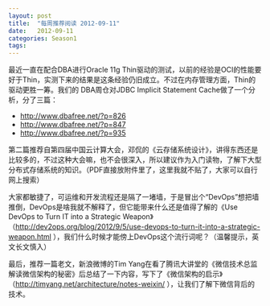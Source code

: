 ```yaml
---
layout: post
title:  "每周推荐阅读 2012-09-11"
date:   2012-09-11
categories: Season1
tags:
---
```


最近一直在配合DBA进行Oracle 11g Thin驱动的测试，以前的经验是OCI的性能要好于Thin，实测下来的结果是这条经验仍旧成立。不过在内存管理方面，Thin的驱动更胜一筹。我们的 DBA周仓对JDBC Implicit Statement Cache做了一个分析，分了三篇：

* http://www.dbafree.net/?p=826 
* http://www.dbafree.net/?p=847 
* http://www.dbafree.net/?p=935 

第二篇推荐自第四届中国云计算大会，邓侃的《云存储系统设计》，讲得东西还是比较多的，不过这种大会嘛，也不会很深入，所以建议作为入门读物，了解下大型分布式存储系统的知识。（PDF直接放附件里了，这里我就不贴了，大家可以自行网上搜索）

大家都敏捷了，可运维和开发流程还是隔了一堵墙，于是冒出个“DevOps”想把墙推倒，DevOps是啥我就不解释了，但它能带来什么还是值得了解的《Use DevOps to Turn IT into a Strategic Weapon》（http://dev2ops.org/blog/2012/9/5/use-devops-to-turn-it-into-a-strategic-weapon.html ），我们什么时候才能傍上DevOps这个流行词呢？（温馨提示，英文长文慎入）

最后，推荐一篇老文，新浪微博的Tim Yang在看了腾讯大讲堂的《微信技术总监解读微信架构的秘密》后总结了一下内容，写下了《微信架构的启示》（http://timyang.net/architecture/notes-weixin/ ），让我们了解下微信背后的技术。
 